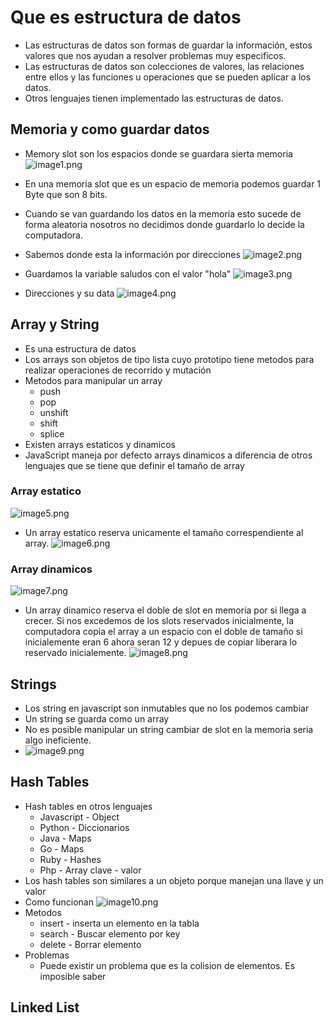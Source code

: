 # Que es estructura de datos

- Las estructuras de datos son formas de guardar la información, estos valores que nos ayudan a resolver problemas muy
  especificos.
- Las estructuras de datos son colecciones de valores, las relaciones entre ellos y las funciones u operaciones que se
  pueden aplicar a los datos.
- Otros lenguajes tienen implementado las estructuras de datos.

## Memoria y como guardar datos

- Memory slot son los espacios donde se guardara sierta memoria
  ![image1.png](image/image1.png)
- En una memoria slot que es un espacio de memoria podemos guardar 1 Byte que son 8 bits.
- Cuando se van guardando los datos en la memoria esto sucede de forma aleatoria nosotros no decidimos donde guardarlo
  lo decide la computadora.
- Sabemos donde esta la información por direcciones
  ![image2.png](image/image2.png)

- Guardamos la variable saludos con el valor "hola"
  ![image3.png](image/image3.png)

- Direcciones y su data
  ![image4.png](image/image4.png)

## Array y String

- Es una estructura de datos
- Los arrays son objetos de tipo lista cuyo prototipo tiene metodos para realizar operaciones de recorrido y
  mutación
- Metodos para manipular un array
    - push
    - pop
    - unshift
    - shift
    - splice
- Existen arrays estaticos y dinamicos
- JavaScript maneja por defecto arrays dinamicos a diferencia de otros lenguajes que se tiene que definir el tamaño de
  array

### Array estatico

![image5.png](image/image5.png)
- Un array estatico reserva unicamente el tamaño correspendiente al array.
![image6.png](image/image6.png)

### Array dinamicos

![image7.png](image/image7.png)

- Un array dinamico reserva el doble de slot en memoria por si llega a crecer. Si nos excedemos de los slots reservados
  inicialmente, la computadora copia el array a un espacio con el doble de tamaño si inicialemente eran 6 ahora seran 12
  y depues de copiar liberara lo reservado inicialemente.
  ![image8.png](image/image8.png)

## Strings
- Los string en javascript son inmutables que no los podemos cambiar
- Un string se guarda como un array
- No es posible manipular un string cambiar de slot en la memoria seria algo ineficiente.
- ![image9.png](image/image9.png)

## Hash Tables
- Hash tables en otros lenguajes
  - Javascript - Object
  - Python - Diccionarios
  - Java - Maps
  - Go - Maps
  - Ruby - Hashes
  - Php - Array clave - valor
- Los hash tables son similares a un objeto porque manejan una llave y un valor
- Como funcionan
 ![image10.png](image/image10.png)
- Metodos
  - insert - inserta un elemento en la tabla
  - search - Buscar elemento por key
  - delete - Borrar elemento
- Problemas
  - Puede existir un problema que es la colision de elementos. Es imposible saber 

## Linked List
